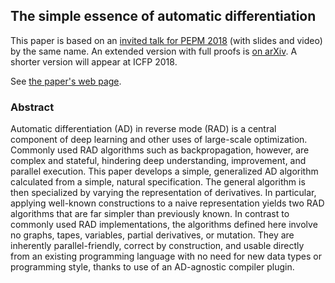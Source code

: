 ## The simple essence of automatic differentiation

This paper is based on an [invited talk for PEPM 2018](https://github.com/conal/talk-2018-essence-of-ad/blob/master/readme.md) (with slides and video) by the same name.
An extended version with full proofs is [on arXiv](https://arxiv.org/abs/1804.00746).
A shorter version will appear at ICFP 2018.

See [the paper's web page](http://conal.net/papers/essence-of-ad/).

### Abstract

Automatic differentiation (AD) in reverse mode (RAD) is a central component of deep learning and other uses of large-scale optimization. Commonly used RAD algorithms such as backpropagation, however, are complex and stateful, hindering deep understanding, improvement, and parallel execution. This paper develops a simple, generalized AD algorithm calculated from a simple, natural specification. The general algorithm is then specialized by varying the representation of derivatives. In particular, applying well-known constructions to a naive representation yields two RAD algorithms that are far simpler than previously known. In contrast to commonly used RAD implementations, the algorithms defined here involve no graphs, tapes, variables, partial derivatives, or mutation. They are inherently parallel-friendly, correct by construction, and usable directly from an existing programming language with no need for new data types or programming style, thanks to use of an AD-agnostic compiler plugin.

